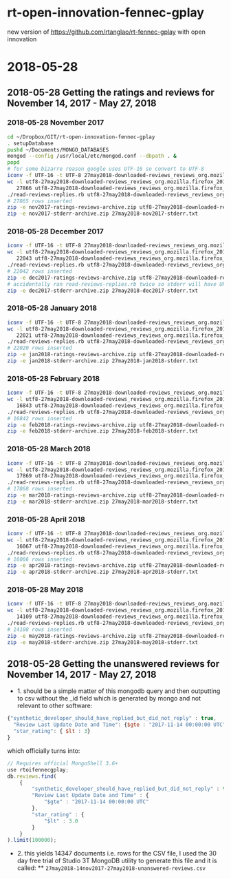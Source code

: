 # rt-open-innovation-fennec-gplay
new version of https://github.com/rtanglao/rt-fennec-gplay with open innovation
# 2018-05-28
## 2018-05-28 Getting the ratings and reviews for November 14, 2017 - May 27, 2018
### 2018-05-28 November 2017
```bash
cd ~/Dropbox/GIT/rt-open-innovation-fennec-gplay
. setupDatabase
pushd ~/Documents/MONGO_DATABASES
mongod --config /usr/local/etc/mongod.conf --dbpath . &
popd
# for some bizarre reason google uses UTF-16 so convert to UTF-8
iconv -f UTF-16 -t UTF-8 27may2018-downloaded-reviews_reviews_org.mozilla.firefox_201711.csv > utf8-27may2018-downloaded-reviews_reviews_org.mozilla.firefox_201711.csv
wc -l utf8-27may2018-downloaded-reviews_reviews_org.mozilla.firefox_201711.csv 
   27866 utf8-27may2018-downloaded-reviews_reviews_org.mozilla.firefox_201711.csv
./read-reviews-replies.rb utf8-27may2018-downloaded-reviews_reviews_org.mozilla.firefox_201711.csv 2>27may2018-nov2017-stderr.txt
# 27865 rows inserted
zip -e nov2017-ratings-reviews-archive.zip utf8-27may2018-downloaded-reviews_reviews_org.mozilla.firefox_201711.csv
zip -e nov2017-stderr-archive.zip 27may2018-nov2017-stderr.txt
```

### 2018-05-28 December 2017

```bash
iconv -f UTF-16 -t UTF-8 27may2018-downloaded-reviews_reviews_org.mozilla.firefox_201712.csv > utf8-27may2018-downloaded-reviews_reviews_org.mozilla.firefox_201712.csv
wc -l utf8-27may2018-downloaded-reviews_reviews_org.mozilla.firefox_201712.csv 
   22043 utf8-27may2018-downloaded-reviews_reviews_org.mozilla.firefox_201712.csv
./read-reviews-replies.rb utf8-27may2018-downloaded-reviews_reviews_org.mozilla.firefox_201712.csv 2>27may2018-dec2017-stderr.txt
# 22042 rows inserted
zip -e dec2017-ratings-reviews-archive.zip utf8-27may2018-downloaded-reviews_reviews_org.mozilla.firefox_201712.csv
# accidentally ran read-reviews-replies.rb twice so stderr will have UPDATED instead of INSERTED oops!
zip -e dec2017-stderr-archive.zip 27may2018-dec2017-stderr.txt
```

### 2018-05-28 January 2018

```bash
iconv -f UTF-16 -t UTF-8 27may2018-downloaded-reviews_reviews_org.mozilla.firefox_201801.csv > utf8-27may2018-downloaded-reviews_reviews_org.mozilla.firefox_201801.csv
wc -l utf8-27may2018-downloaded-reviews_reviews_org.mozilla.firefox_201801.csv 
   22021 utf8-27may2018-downloaded-reviews_reviews_org.mozilla.firefox_201801.csv
./read-reviews-replies.rb utf8-27may2018-downloaded-reviews_reviews_org.mozilla.firefox_201801.csv 2>27may2018-jan2018-stderr.txt
# 22020 rows inserted
zip -e jan2018-ratings-reviews-archive.zip utf8-27may2018-downloaded-reviews_reviews_org.mozilla.firefox_201801.csv
zip -e jan2018-stderr-archive.zip 27may2018-jan2018-stderr.txt
```

### 2018-05-28 February 2018

```bash
iconv -f UTF-16 -t UTF-8 27may2018-downloaded-reviews_reviews_org.mozilla.firefox_201802.csv > utf8-27may2018-downloaded-reviews_reviews_org.mozilla.firefox_201802.csv
wc -l utf8-27may2018-downloaded-reviews_reviews_org.mozilla.firefox_201802.csv 
   16843 utf8-27may2018-downloaded-reviews_reviews_org.mozilla.firefox_201802.csv
./read-reviews-replies.rb utf8-27may2018-downloaded-reviews_reviews_org.mozilla.firefox_201802.csv 2>27may2018-feb2018-stderr.txt
# 16842 rows inserted
zip -e feb2018-ratings-reviews-archive.zip utf8-27may2018-downloaded-reviews_reviews_org.mozilla.firefox_201802.csv
zip -e feb2018-stderr-archive.zip 27may2018-feb2018-stderr.txt
```

### 2018-05-28 March 2018

```bash
iconv -f UTF-16 -t UTF-8 27may2018-downloaded-reviews_reviews_org.mozilla.firefox_201803.csv > utf8-27may2018-downloaded-reviews_reviews_org.mozilla.firefox_201803.csv
wc -l utf8-27may2018-downloaded-reviews_reviews_org.mozilla.firefox_201803.csv 
   17869 utf8-27may2018-downloaded-reviews_reviews_org.mozilla.firefox_201803.csv
./read-reviews-replies.rb utf8-27may2018-downloaded-reviews_reviews_org.mozilla.firefox_201803.csv 2>27may2018-mar2018-stderr.txt
# 17868 rows inserted
zip -e mar2018-ratings-reviews-archive.zip utf8-27may2018-downloaded-reviews_reviews_org.mozilla.firefox_201803.csv
zip -e mar2018-stderr-archive.zip 27may2018-mar2018-stderr.txt
```

### 2018-05-28 April 2018

```bash
iconv -f UTF-16 -t UTF-8 27may2018-downloaded-reviews_reviews_org.mozilla.firefox_201804.csv > utf8-27may2018-downloaded-reviews_reviews_org.mozilla.firefox_201804.csv
wc -l utf8-27may2018-downloaded-reviews_reviews_org.mozilla.firefox_201804.csv 
   16067 utf8-27may2018-downloaded-reviews_reviews_org.mozilla.firefox_201804.csv
./read-reviews-replies.rb utf8-27may2018-downloaded-reviews_reviews_org.mozilla.firefox_201804.csv 2>27may2018-apr2018-stderr.txt
# 16066 rows inserted
zip -e apr2018-ratings-reviews-archive.zip utf8-27may2018-downloaded-reviews_reviews_org.mozilla.firefox_201804.csv
zip -e apr2018-stderr-archive.zip 27may2018-apr2018-stderr.txt
```

### 2018-05-28 May 2018

```bash
iconv -f UTF-16 -t UTF-8 27may2018-downloaded-reviews_reviews_org.mozilla.firefox_201805.csv > utf8-27may2018-downloaded-reviews_reviews_org.mozilla.firefox_201805.csv
wc -l utf8-27may2018-downloaded-reviews_reviews_org.mozilla.firefox_201805.csv 
   14109 utf8-27may2018-downloaded-reviews_reviews_org.mozilla.firefox_201805.csv
./read-reviews-replies.rb utf8-27may2018-downloaded-reviews_reviews_org.mozilla.firefox_201805.csv 2>27may2018-may2018-stderr.txt
# 14108 rows inserted
zip -e may2018-ratings-reviews-archive.zip utf8-27may2018-downloaded-reviews_reviews_org.mozilla.firefox_201805.csv
zip -e may2018-stderr-archive.zip 27may2018-may2018-stderr.txt
```

## 2018-05-28 Getting the unanswered reviews for November 14, 2017 - May 27, 2018

* 1\. should be a simple matter of this mongodb query and then outputting to csv without the \_id field which is generated by mongo and not relevant to other software:

```js
{"synthetic_developer_should_have_replied_but_did_not_reply" : true, 
  "Review Last Update Date and Time": {$gte : "2017-11-14 00:00:00 UTC"},
  "star_rating": { $lt : 3}
}
```

which officially turns into:

```js
// Requires official MongoShell 3.6+
use rtoifennecgplay;
db.reviews.find(
    { 
        "synthetic_developer_should_have_replied_but_did_not_reply" : true, 
        "Review Last Update Date and Time" : {
            "$gte" : "2017-11-14 00:00:00 UTC"
        }, 
        "star_rating" : {
            "$lt" : 3.0
        }
    }
).limit(100000);
```

* 2\. this yields 14347 documents i.e. rows for the CSV file, I used the 30 day free trial of Studio 3T MongoDB utility to generate this file and it is called:
** ```27may2018-14nov2017-27may2018-unanswered-reviews.csv```
